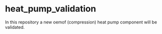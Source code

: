 # heat_pump_validation
In this repository a new oemof (compression) heat pump component will be validated.
